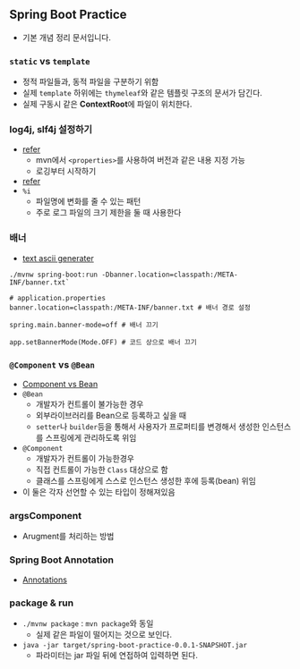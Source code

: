 ## Spring Boot Practice
- 기본 개념 정리 문서입니다.

### `static` vs `template`
- 정적 파일들과, 동적 파일을 구분하기 위함
- 실제 `template` 하위에는 `thymeleaf`와 같은 템플릿 구조의 문서가 담긴다.
- 실제 구동시 같은 **ContextRoot**에 파일이 위치한다.


### log4j, slf4j 설정하기
- [refer](http://sjh836.tistory.com/161)
    - mvn에서 `<properties>`를 사용하여 버전과 같은 내용 지정 가능
    - 로깅부터 시작하기
- [refer](https://jeong-pro.tistory.com/154)
- `%i`
    - 파일명에 변화를 줄 수 있는 패턴
    - 주로 로그 파일의 크기 제한을 둘 때 사용한다

### 배너
- [text ascii generater](http://patorjk.com/software/taag/#p=display&f=Avatar&t=Wshid%20Stat%20Project)
```
./mvnw spring-boot:run -Dbanner.location=classpath:/META-INF/banner.txt`

# application.properties
banner.location=classpath:/META-INF/banner.txt # 배너 경로 설정

spring.main.banner-mode=off # 배너 끄기

app.setBannerMode(Mode.OFF) # 코드 상으로 배너 끄기
```

### `@Component` vs `@Bean`
- [Component vs Bean](https://jojoldu.tistory.com/27)
- `@Bean`
    - 개발자가 컨트롤이 불가능한 경우
    - 외부라이브러리를 Bean으로 등록하고 싶을 때
    - `setter`나 `builder`등을 통해서 사용자가 프로퍼티를 변경해서 생성한 인스턴스를 스프링에게 관리하도록 위임
- `@Component`
    - 개발자가 컨트롤이 가능한경우
    - 직접 컨트롤이 가능한 `Class` 대상으로 함
    - 클래스를 스프링에게 스스로 인스턴스 생성한 후에 등록(bean) 위임
- 이 둘은 각자 선언할 수 있는 타입이 정해져있음


### argsComponent
- Arugment를 처리하는 방법


### Spring Boot Annotation
- [Annotations](https://jeong-pro.tistory.com/151)

### package & run
- `./mvnw package` : `mvn package`와 동일
    - 실제 같은 파일이 떨어지는 것으로 보인다.
- `java -jar target/spring-boot-practice-0.0.1-SNAPSHOT.jar`
    - 파라미터는 jar 파일 뒤에 연접하여 입력하면 된다.

